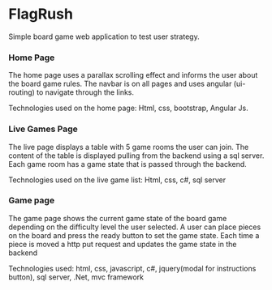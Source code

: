 # FlagRush
Simple board game web application to test user strategy.

### Home Page

The home page uses a parallax scrolling effect and informs the user about the board game rules. The navbar is on all pages and uses
angular (ui-routing) to navigate through the links.

Technologies used on the home page: Html, css, bootstrap, Angular Js.

### Live Games Page

The live page displays a table with 5 game rooms the user can join. The content of the table is displayed pulling from the backend using
a sql server. Each game room has a game state that is passed through the backend.

Technologies used on the live game list: Html, css, c#, sql server

### Game page

The game page shows the current game state of the board game depending on the difficulty level the user selected. A user can place pieces
on the board and press the ready button to set the game state. Each time a piece is moved a http put request and updates the game state 
in the backend

Technologies used: html, css, javascript, c#, jquery(modal for instructions button), sql server, .Net, mvc framework
